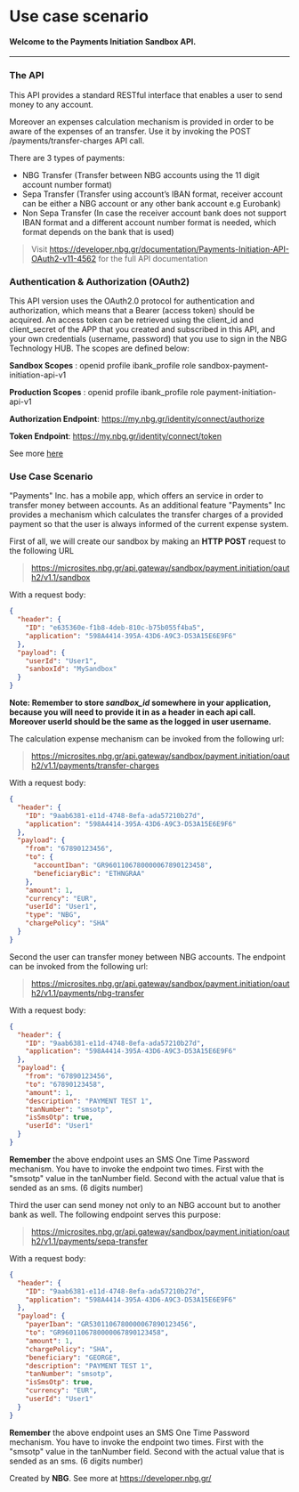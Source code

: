 # Use case scenario
#### Welcome to the Payments Initiation Sandbox API.

------------------------------------------------------------------------------------------
### The API
This API provides a standard RESTful interface that enables a user to send money to any account.

Moreover an expenses calculation mechanism is provided in order to be aware of the expenses of an transfer. Use it by invoking the POST /payments/transfer-charges API call.

There are 3 types of payments:
* NBG Transfer (Transfer between NBG accounts using the 11 digit account number format)
* Sepa Transfer (Transfer using account’s IBAN format, receiver account can be either a NBG account or any other bank account e.g Eurobank)
* Non Sepa Transfer (In case the receiver account bank does not support IBAN format and a different account number format is needed, which format depends on the bank that is used)

> Visit https://developer.nbg.gr/documentation/Payments-Initiation-API-OAuth2-v11-4562 for the full API documentation

### Authentication & Authorization (OAuth2) ##


This API version uses the OAuth2.0 protocol for authentication and authorization, which means that a Bearer (access token) should be acquired. An access token can be retrieved using the client_id and client_secret of the APP that you created and subscribed in this API, and your own credentials (username, password) that you use to sign in the NBG Technology HUB. The scopes are defined below:
    
    
**Sandbox Scopes** : openid profile ibank_profile role sandbox-payment-initiation-api-v1
    
    
**Production Scopes** : openid profile ibank_profile role payment-initiation-api-v1


**Authorization Endpoint**: https://my.nbg.gr/identity/connect/authorize
    
    
**Token  Endpoint**: https://my.nbg.gr/identity/connect/token


See more [here](https://developer.nbg.gr/content/authorization-oauth-20#8an-authorization-code-flow-example)

### Use Case Scenario 
"Payments" Inc. has a mobile app, which offers an service in order to transfer money between accounts. As an additional feature "Payments" Inc provides a mechanism which calculates the transfer charges of a provided payment so that the user is always informed of the current expense system.

First of all, we will create our sandbox by making an **HTTP POST** request to the following URL
> https://microsites.nbg.gr/api.gateway/sandbox/payment.initiation/oauth2/v1.1/sandbox

With a request body:
```json
{
  "header": {
	"ID": "e635360e-f1b8-4deb-810c-b75b055f4ba5",
	"application": "598A4414-395A-43D6-A9C3-D53A15E6E9F6"
  },
  "payload": {
	"userId": "User1",
	"sanboxId": "MySandbox"
  }
}
``` 

**Note: Remember to store *sandbox_id* somewhere in your application, because you will need to provide it in as a header in each api call. Moreover userId should be the same as the logged in user username.**

The calculation expense mechanism can be invoked from the following url:
> https://microsites.nbg.gr/api.gateway/sandbox/payment.initiation/oauth2/v1.1/payments/transfer-charges

With a request body:
```json
{
  "header": {
    "ID": "9aab6381-e11d-4748-8efa-ada57210b27d",
    "application": "598A4414-395A-43D6-A9C3-D53A15E6E9F6"
  },
  "payload": {
    "from": "67890123456",
    "to": {
      "accountIban": "GR9601106780000067890123458",
      "beneficiaryBic": "ETHNGRAA"
    },
    "amount": 1,
    "currency": "EUR",
    "userId": "User1",
    "type": "NBG",
    "chargePolicy": "SHA"
  }
}
```

Second the user can transfer money between NBG accounts. The endpoint can be invoked from the following url:
> https://microsites.nbg.gr/api.gateway/sandbox/payment.initiation/oauth2/v1.1/payments/nbg-transfer

With a request body:
```json
{
  "header": {
    "ID": "9aab6381-e11d-4748-8efa-ada57210b27d",
    "application": "598A4414-395A-43D6-A9C3-D53A15E6E9F6"
  },
  "payload": {
    "from": "67890123456",
    "to": "67890123458",
    "amount": 1,
    "description": "PAYMENT TEST 1",
    "tanNumber": "smsotp",
    "isSmsOtp": true,
    "userId": "User1"
  }
}
```

**Remember** the above endpoint uses an SMS One Time Password mechanism. You have to invoke the endpoint two times. First with the "smsotp" value in the tanNumber field. Second with the actual value that is sended as an sms. (6 digits number)

Third the user can send money not only to an NBG account but to another bank as well. The following endpoint serves this purpose:

> https://microsites.nbg.gr/api.gateway/sandbox/payment.initiation/oauth2/v1.1/payments/sepa-transfer

With a request body:
```json
{
  "header": {
    "ID": "9aab6381-e11d-4748-8efa-ada57210b27d",
    "application": "598A4414-395A-43D6-A9C3-D53A15E6E9F6"
  },
  "payload": {
    "payerIban": "GR5301106780000067890123456",
    "to": "GR9601106780000067890123458",
    "amount": 1,
    "chargePolicy": "SHA",
    "beneficiary": "GEORGE",
    "description": "PAYMENT TEST 1",
    "tanNumber": "smsotp",
    "isSmsOtp": true,
    "currency": "EUR",
    "userId": "User1"
  }
}
```

**Remember** the above endpoint uses an SMS One Time Password mechanism. You have to invoke the endpoint two times. First with the "smsotp" value in the tanNumber field. Second with the actual value that is sended as an sms. (6 digits number)

Created by **NBG**. 
See more at https://developer.nbg.gr/